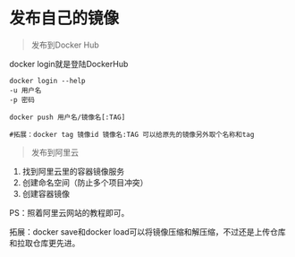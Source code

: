 # 发布自己的镜像

> 发布到Docker Hub

docker login就是登陆DockerHub

```shell
docker login --help
-u 用户名
-p 密码

docker push 用户名/镜像名[:TAG]

#拓展：docker tag 镜像id 镜像名:TAG	可以给原先的镜像另外取个名称和tag
```



> 发布到阿里云

1. 找到阿里云里的容器镜像服务
2. 创建命名空间（防止多个项目冲突）
3. 创建容器镜像

PS：照着阿里云网站的教程即可。

拓展：docker save和docker load可以将镜像压缩和解压缩，不过还是上传仓库和拉取仓库更先进。